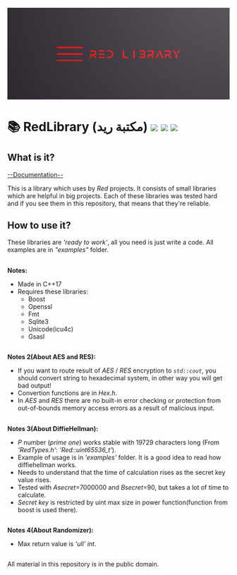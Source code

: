 ![plot](./RedLibrary_logo.png)

# 📚 RedLibrary (مكتبة ريد) [![](https://img.shields.io/apm/l/vim-mode)](https://github.com/Red-company/RES_Implementation/blob/main/LICENSE.md) [![](https://img.shields.io/github/repo-size/Red-company/RedLibrary)](https://github.com/Red-company/RedLibrary) ![](https://img.shields.io/github/stars/Red-company/RedLibrary?style=social)

## What is it?

[--Documentation--](https://red-company.github.io/RedLibrary/)

This is a library which uses by _Red_ projects. It consists of small libraries which are helpful in big projects. Each of these libraries was tested hard and if you see them in this repository, that means that they're reliable.

## How to use it?

These libraries are _'ready to work'_, all you need is just write a code. All examples are in _"examples"_ folder.

##
**Notes:**
  * Made in C++17
  * Requires these libraries:
    * Boost
    * Openssl
    * Fmt
    * Sqlite3
    * Unicode(icu4c)
    * Gsasl
  
##
**Notes 2(About AES and RES):**
 * If you want to route result of _AES_ / _RES_ encryption to _`std::cout`_, you should convert string to hexadecimal system, in other way you will get bad output!
 * Convertion functions are in _Hex.h_.
 * In _AES_ and _RES_ there are no built-in error checking or protection from out-of-bounds memory access errors as a result of malicious input.

##
**Notes 3(About DiffieHellman):**
 * _P_ number (_prime one_) works stable with 19729 characters long (From _'RedTypes.h'_: _'Red::uint65536_t'_).
 * Example of usage is in _'examples'_ folder. It is a good idea to read how diffiehellman works.
 * Needs to understand that the time of calculation rises as the secret key value rises.
 * Tested with _Asecret_=7000000 and _Bsecret_=90, but takes a lot of time to calculate.
 * _Secret key_ is restricted by uint max size in power function(function from boost is used there).

##
**Notes 4(About Randomizer):**
 * Max return value is _'ull' int_.

##
All material in this repository is in the public domain.
